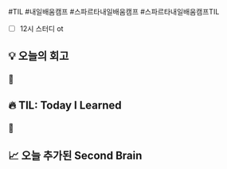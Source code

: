 #TIL #내일배움캠프 #스파르타내일배움캠프 #스파르타내일배움캠프TIL 

- [ ] 12시 스터디 ot

## 💡 오늘의 회고
### 👀


## 🔥 TIL: Today I Learned
### 👀

## 📈 오늘 추가된 Second Brain
